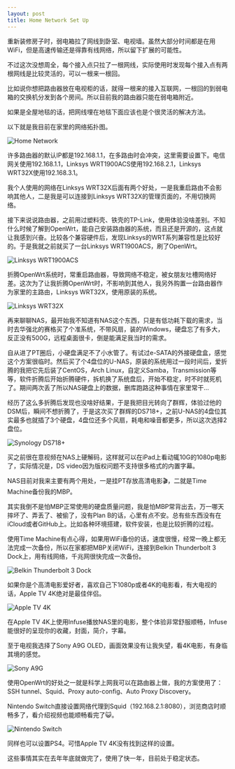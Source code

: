 ```yaml
---
layout: post
title: Home Network Set Up
---
```


重新装修房子时，弱电箱拉了网线到卧室、电视墙。虽然大部分时间都是在用WiFi，但是高速传输还是得靠有线网络，所以留下扩展的可能性。

不过这次没想周全，每个接入点只拉了一根网线，实际使用时发现每个接入点有两根网线是比较灵活的，可以一根来一根回。

比如说你想把路由器放在电视柜的话，就得一根来的接入互联网，一根回的到弱电箱的交换机分发到各个房间。所以目前我的路由器只能在弱电箱附近。

如果是全屋地毯的话，把网线埋在地毯下面应该也是个很灵活的解决方法。

以下就是我目前在家里的网络拓扑图。

![Home Network](/assets/home-network.png)

许多路由器的默认IP都是192.168.1.1，在多路由时会冲突，这里需要设置下。电信网关使用192.168.1.1，Linksys WRT1900ACS使用192.168.2.1，Linksys WRT32X使用192.168.3.1。

我个人使用的网络在Linksys WRT32X后面有两个好处，一是我重启路由不会影响其他人，二是我是可以连接到Linksys WRT32X的管理页面的，不用切换网络。


接下来说说路由器，之前用过塑料壳、铁壳的TP-Link，使用体验没啥差别。不知什么时候了解到OpenWrt，能自己安装路由器的系统，而且还是开源的，这点就让我感到兴奋。比较各个兼容硬件后，发现Linksys的WRT系列兼容性是比较好的。于是我就之前就买了一台Linksys WRT1900ACS，刷了OpenWrt。

![Linksys WRT1900ACS](/assets/linksys-wrt1900acs.jpg)

折腾OpenWrt系统时，常重启路由器，导致网络不稳定，被女朋友吐槽网络好差。这次为了让我折腾OpenWrt时，不影响到其他人，我另外购置一台路由器作为家里的主路由，Linksys WRT32X，使用原装的系统。

![Linksys WRT32X](/assets/linksys-wrt32x.png)

再来聊聊NAS，最开始我不知道有NAS这个东西，只是有低功耗下载的需求，当时去华强北的赛格买了个准系统，不带风扇，装的Windows，硬盘忘了有多大，反正没有500G，远程桌面很卡，倒是能满足我当时的需求。

自从进了PT圈后，小硬盘满足不了小水管了。有试过e-SATA的外接硬盘盒，感觉这个方案很临时。然后买了个4盘位的U-NAS，原装的系统用过一段时间后，爱折腾的我把它先后装了CentOS，Arch Linux，自定义Samba，Transmission等等，软件折腾后开始折腾硬件，拆机换了系统盘后，开始不稳定，时不时就死机了。期间两次丢了所以NAS硬盘上的数据，删库跑路这种事情在家里常干...

经历了这么多折腾后发现也没啥好结果，于是我把目光转向了群辉，体验过他的DSM后，瞬间不想折腾了，于是这次买了群辉的DS718+，之前U-NAS的4盘位其实最多也就插了3个硬盘，4盘位还多个风扇，耗电和噪音都更多，所以这次选择2盘位。

![Synology DS718+](/assets/synology-ds718+.jpg)

买之前很在意视频在NAS上硬解码，这样就可以在iPad上看动辄10G的1080p电影了，实际情况是，DS video因为版权问题不支持很多格式的内置字幕。

NAS目前对我来主要有两个用处，一是挂PT存放高清电影🎬，二就是Time Machine备份我的MBP。

其实我倒不是怕MBP正常使用的硬盘质量问题，我是怕MBP常背出去，万一哪天摔坏了、弄丢了、被偷了，没有Plan B的话，心里有点不安。总有些东西没有在iCloud或者GitHub上。比如各种环境搭建，软件安装，也是比较折腾的过程。

使用Time Machine有点心得，如果用WiFi备份的话，速度很慢，经常一晚上都无法完成一次备份，所以在家都把MBP关闭WiFi，连接到Belkin Thunderbolt 3 Dock上，用有线网络，千兆网很快完成一次备份。

![Belkin Thunderbolt 3 Dock](/assets/belkin-thunderbolt3-dock.jpeg)

如果你是个高清电影爱好者，喜欢自己下1080p或者4K的电影看，有大电视的话，Apple TV 4K绝对是最佳伴侣。

![Apple TV 4K](/assets/apple-tv-4k.jpeg)

在Apple TV 4K上使用Infuse播放NAS里的电影，整个体验非常舒服顺畅，Infuse能很好的呈现你的收藏，封面，简介，字幕。

至于电视我选择了Sony A9G OLED，画面效果没有让我失望，看4K电影，有身临其境的感觉。

![Sony A9G](/assets/sony-a9g.webp)

使用OpenWrt的好处之一就是科学上网我可以在路由器上做，我的方案使用了：SSH tunnel、Squid、Proxy auto-config、Auto Proxy Discovery。

Nintendo Switch直接设置网络代理到Squid（192.168.2.1:8080），浏览商店时顺畅多了，看介绍视频也能顺畅看完了😺。

![Nintendo Switch](/assets/nintendo-switch.jpg)

同样也可以设置PS4。可惜Apple TV 4K没有找到这样的设置。

这些事情其实在去年年底就做完了，使用了快一年，目前处于稳定状态。
